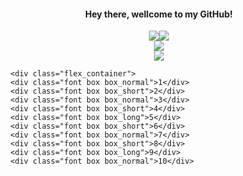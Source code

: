 

<h4 align="center">
Hey there, wellcome to my GitHub!
</h4>

<div class="container">

<div > <img src="https://github-readme-stats.vercel.app/api?username=zhengxinchang&show_icons=true" /> </div>


<div > <img src="https://github-readme-stats.vercel.app/api/top-langs/?username=zhengxinchang" /> </div>
  
</div>



<div align="center"> <img src="https://github-readme-streak-stats.herokuapp.com/?user=zhengxinchang" /> </div>


<div align="center"> <img src="https://github-readme-activity-graph.vercel.app/graph?username=zhengxinchang&theme=xcode" /> </div>


  <style>
      .container {

      display: flex;
 flex-direction: row;
        justify-content:center ;
        align-items:strat;
    }
  </style>


  <div>

      <div class="flex_container">
      <div class="font box box_normal">1</div>
      <div class="font box box_short">2</div>
      <div class="font box box_normal">3</div>
      <div class="font box box_short">4</div>
      <div class="font box box_long">5</div>
      <div class="font box box_short">6</div>
      <div class="font box box_normal">7</div>
      <div class="font box box_short">8</div>
      <div class="font box box_long">9</div>
      <div class="font box box_normal">10</div>
  </div>
  </div>

<style>
  .flex_container {
    border:solid 5px rgb(216, 30, 30);
    height:950px;
    margin:2%;
}
.font {
    color:#fff;
    text-align:center;
    font-size:50px;
}
.box {
    background-color:rgb(124, 185, 25);
    margin:0.5%;
    width:275px;
}
.box_normal {
    height:200px;
    line-height:200px;
}
.box_short {
	height:100px;
    line-height:100px;
}
.box_long {
    height:300px;
    line-height:300px;
}
</style>
  
